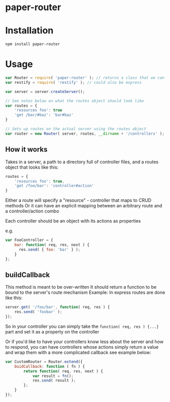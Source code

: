 # paper-router

# Installation

```shell
npm install paper-router
```

# Usage

```javascript
var Router = require( 'paper-router' ); // returns a class that we can call new on
var restify = require( 'restify' ); // could also be express

var server = server.createServer();

// See notes below on what the routes object should look like
var routes = {
    'resources foo': true
    'get /bar/#baz': 'bar#baz'
}

// Sets up routes on the actual server using the routes object
var router = new Router( server, routes, __dirname + '/controllers' );
```

## How it works

Takes in a server, a path to a directory full of controller files,
and a routes object that looks like this:

```javascript
routes = {
    'resources foo': true,
    'get /foo/bar': 'controller#action'
}
```

Either a route will specify a "resource" - controller that maps to CRUD methods
Or it can have an explicit mapping between an arbitrary route and
a controller/action combo

Each controller should be an object with its actions as properties

e.g.
```javascript
var FooController = {
    bar: function( req, res, next ) {
      res.send( { foo: 'bar' } );
    }
};
```

## buildCallback

This method is meant to be over-written
It should return a function to be bound to the server's route mechanism
Example: In express routes are done like this:

```javascript
server.get( '/foo/bar', function( req, res ) {
    res.send( 'foobar' );
});
```

So in your controller you can simply take the `function( req, res ) {...}`
part and set it as a property on the controller

Or if you'd like to have your controllers know less about the server and
how to respond, you can have controllers whose actions simply return a value and
wrap them with a more complicated callback see example below:

```javascript
var CustomRouter = Router.extend({
    buidCallback: function ( fn ) {
        return function( req, res, next ) {
            var result = fn();
            res.send( result );
        };
    }
});
```
